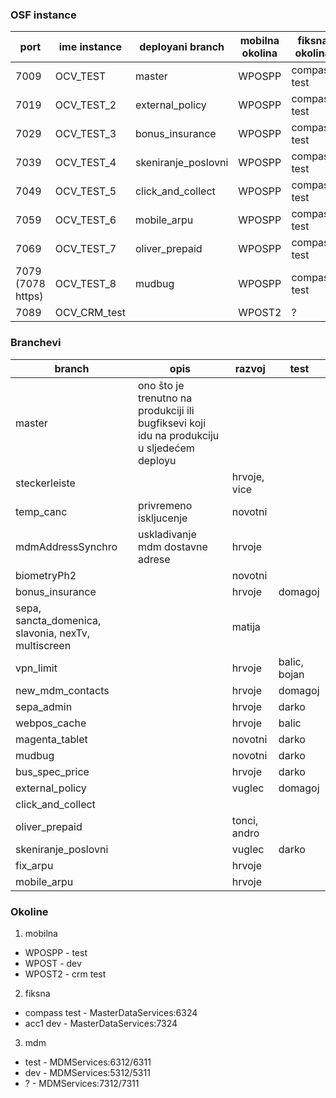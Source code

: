 ### OSF instance
| port | ime instance	| deployani branch | mobilna okolina | fiksna okolina | mdm okolina |
| --- | --- | --- | --- | --- | --- |
| 7009 | OCV_TEST |	master | WPOSPP | compass test   |  test  |
| 7019 | OCV_TEST_2 | external_policy | WPOSPP | compass test | test |
| 7029 | OCV_TEST_3 | bonus_insurance | WPOSPP | compass test | test |
| 7039 | OCV_TEST_4 | skeniranje_poslovni | WPOSPP | compass test | test |
| 7049 | OCV_TEST_5 | click_and_collect | WPOSPP | compass test | test |
| 7059 | OCV_TEST_6 | mobile_arpu | WPOSPP | compass test | test |
| 7069 | OCV_TEST_7 | oliver_prepaid | WPOSPP | compass test | test |
| 7079 (7078 https) | OCV_TEST_8 | mudbug | WPOSPP | compass test | test |
| 7089 | OCV_CRM_test |  | WPOST2 | ? | ? |



### Branchevi
| branch | opis | razvoj | test |
| --- | --- | --- | --- |
| master | ono što je trenutno na produkciji ili bugfiksevi koji idu na produkciju u sljedećem deployu | | |
| steckerleiste  | | hrvoje, vice | |
| temp_canc | privremeno iskljucenje | novotni |  |
| mdmAddressSynchro | uskladivanje mdm dostavne adrese | hrvoje |  |
| biometryPh2 | | novotni | |
| bonus_insurance | | hrvoje | domagoj |
| sepa, sancta_domenica, slavonia, nexTv, multiscreen | | matija | |
| vpn_limit | | hrvoje | balic, bojan |
| new_mdm_contacts | | hrvoje | domagoj |
| sepa_admin | | hrvoje | darko |
| webpos_cache | | hrvoje | balic |
| magenta_tablet | | novotni | darko |
| mudbug | | novotni | darko |
| bus_spec_price | | hrvoje | darko |
| external_policy | | vuglec | domagoj |
| click_and_collect | | | |
| oliver_prepaid | | tonci, andro | |
| skeniranje_poslovni | | vuglec | darko |
| fix_arpu | | hrvoje | |
| mobile_arpu | | hrvoje | |


### Okoline
1. mobilna
 *	WPOSPP - test
 *	WPOST - dev
  *	WPOST2 - crm test

2. fiksna
 * compass test - MasterDataServices:6324
 * acc1 dev - MasterDataServices:7324

3. mdm
 * test - MDMServices:6312/6311
 * dev - MDMServices:5312/5311
 * ? - MDMServices:7312/7311
